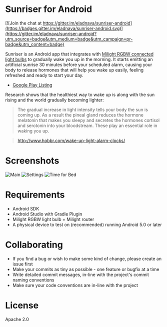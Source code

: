 # Sunriser for Android

[![Join the chat at https://gitter.im/eladnava/sunriser-android](https://badges.gitter.im/eladnava/sunriser-android.svg)](https://gitter.im/eladnava/sunriser-android?utm_source=badge&utm_medium=badge&utm_campaign=pr-badge&utm_content=badge)

Sunriser is an Android app that integrates with [Milight RGBW connected light bulbs](http://www.milight.com/milight-rgbw/) to gradually wake you up in the morning. It starts emitting an artificial sunrise 30 minutes before your scheduled alarm, causing your body to release hormones that will help you wake up easily, feeling refreshed and ready to start your day.

* [Google Play Listing](https://play.google.com/store/apps/details?id=com.eladnava.sunriser)

Research shows that the healthiest way to wake up is along with the sun rising and the world gradually becoming lighter:

> The gradual increase in light intensity tells your body the sun is coming up. As a result the pineal gland reduces the hormone melatonin that makes you sleepy and secretes the hormones cortisol and serotonin into your bloodstream. These play an essential role in waking you up.

> http://www.hobbr.com/wake-up-light-alarm-clocks/


# Screenshots

![Main](https://raw.github.com/eladnava/sunriser-android/master/preview/screenshot1.png) 
![Settings](https://raw.github.com/eladnava/sunriser-android/master/preview/screenshot2.png)
![Time for Bed](https://raw.github.com/eladnava/sunriser-android/master/preview/screenshot3.png)

# Requirements
* Android SDK
* Android Studio with Gradle Plugin
* Milight RGBW light bulb + Milight router
* A physical device to test on (recommended) running Android 5.0 or later

# Collaborating

* If you find a bug or wish to make some kind of change, please create an issue first
* Make your commits as tiny as possible - one feature or bugfix at a time
* Write detailed commit messages, in-line with the project's commit naming conventions
* Make sure your code conventions are in-line with the project

# License

Apache 2.0
